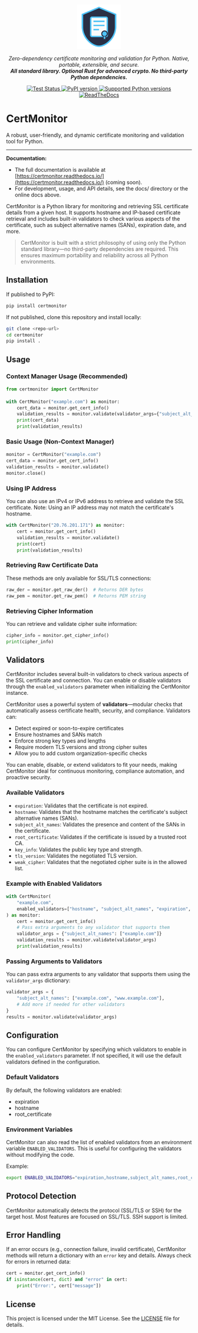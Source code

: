 <p align="center">
  <a href="https://certmonitor.readthedocs.io/">
    <img src="docs/images/logo.svg" alt="CertMonitor Logo" width="120" height="120">
  </a>
</p>
<p align="center">
  <em>Zero-dependency certificate monitoring and validation for Python. Native, portable, extensible, and secure.<br>
  <strong>All standard library. Optional Rust for advanced crypto. No third-party Python dependencies.</strong></em>
</p>
<p align="center">
  <a href="https://github.com/bradh11/certmonitor/actions?query=workflow%3ATest" target="_blank">
    <img src="https://github.com/bradh11/certmonitor/actions/workflows/test.yml/badge.svg" alt="Test Status">
  </a>
  <a href="https://pypi.org/project/certmonitor" target="_blank">
    <img src="https://img.shields.io/pypi/v/certmonitor?color=%234FC3F7&label=pypi%20package" alt="PyPI version">
  </a>
  <a href="https://pypi.org/project/certmonitor" target="_blank">
    <img src="https://img.shields.io/pypi/pyversions/certmonitor.svg?color=%234FC3F7" alt="Supported Python versions">
  </a>
  <a href="https://certmonitor.readthedocs.io/" target="_blank">
    <img src="https://readthedocs.org/projects/certmonitor/badge/?version=latest" alt="ReadTheDocs">
  </a>
</p>

# CertMonitor

A robust, user-friendly, and dynamic certificate monitoring and validation tool for Python.

---

**Documentation:**

- The full documentation is available at [https://certmonitor.readthedocs.io/](https://certmonitor.readthedocs.io/) (coming soon).
- For development, usage, and API details, see the docs/ directory or the online docs above.

CertMonitor is a Python library for monitoring and retrieving SSL certificate details from a given host. It supports hostname and IP-based certificate retrieval and includes built-in validators to check various aspects of the certificate, such as subject alternative names (SANs), expiration date, and more.

> CertMonitor is built with a strict philosophy of using only the Python standard library—no third-party dependencies are required. This ensures maximum portability and reliability across all Python environments.

## Installation

If published to PyPI:
```sh
pip install certmonitor
```
If not published, clone this repository and install locally:
```sh
git clone <repo-url>
cd certmonitor
pip install .
```

## Usage

### Context Manager Usage (Recommended)
```python
from certmonitor import CertMonitor

with CertMonitor("example.com") as monitor:
    cert_data = monitor.get_cert_info()
    validation_results = monitor.validate(validator_args={"subject_alt_names": ["www.example.com"]})
    print(cert_data)
    print(validation_results)
```

### Basic Usage (Non-Context Manager)
```python
monitor = CertMonitor("example.com")
cert_data = monitor.get_cert_info()
validation_results = monitor.validate()
monitor.close()
```

### Using IP Address
You can also use an IPv4 or IPv6 address to retrieve and validate the SSL certificate. Note: Using an IP address may not match the certificate's hostname.
```python
with CertMonitor("20.76.201.171") as monitor:
    cert = monitor.get_cert_info()
    validation_results = monitor.validate()
    print(cert)
    print(validation_results)
```

### Retrieving Raw Certificate Data
These methods are only available for SSL/TLS connections:
```python
raw_der = monitor.get_raw_der()  # Returns DER bytes
raw_pem = monitor.get_raw_pem()  # Returns PEM string
```

### Retrieving Cipher Information
You can retrieve and validate cipher suite information:
```python
cipher_info = monitor.get_cipher_info()
print(cipher_info)
```

## Validators
CertMonitor includes several built-in validators to check various aspects of the SSL certificate and connection. You can enable or disable validators through the `enabled_validators` parameter when initializing the CertMonitor instance.

CertMonitor uses a powerful system of **validators**—modular checks that automatically assess certificate health, security, and compliance. Validators can:

- Detect expired or soon-to-expire certificates
- Ensure hostnames and SANs match
- Enforce strong key types and lengths
- Require modern TLS versions and strong cipher suites
- Allow you to add custom organization-specific checks

You can enable, disable, or extend validators to fit your needs, making CertMonitor ideal for continuous monitoring, compliance automation, and proactive security.

### Available Validators
- `expiration`: Validates that the certificate is not expired.
- `hostname`: Validates that the hostname matches the certificate's subject alternative names (SANs).
- `subject_alt_names`: Validates the presence and content of the SANs in the certificate.
- `root_certificate`: Validates if the certificate is issued by a trusted root CA.
- `key_info`: Validates the public key type and strength.
- `tls_version`: Validates the negotiated TLS version.
- `weak_cipher`: Validates that the negotiated cipher suite is in the allowed list.

### Example with Enabled Validators
```python
with CertMonitor(
    "example.com",
    enabled_validators=["hostname", "subject_alt_names", "expiration", "root_certificate", "key_info", "tls_version", "weak_cipher"]
) as monitor:
    cert = monitor.get_cert_info()
    # Pass extra arguments to any validator that supports them
    validator_args = {"subject_alt_names": ["example.com"]}
    validation_results = monitor.validate(validator_args)
    print(validation_results)
```

### Passing Arguments to Validators
You can pass extra arguments to any validator that supports them using the `validator_args` dictionary:
```python
validator_args = {
    "subject_alt_names": ["example.com", "www.example.com"],
    # Add more if needed for other validators
}
results = monitor.validate(validator_args)
```

## Configuration
You can configure CertMonitor by specifying which validators to enable in the `enabled_validators` parameter. If not specified, it will use the default validators defined in the configuration.

### Default Validators
By default, the following validators are enabled:
- expiration
- hostname
- root_certificate

### Environment Variables
CertMonitor can also read the list of enabled validators from an environment variable `ENABLED_VALIDATORS`. This is useful for configuring the validators without modifying the code.

Example:
```sh
export ENABLED_VALIDATORS="expiration,hostname,subject_alt_names,root_certificate,key_info,tls_version,weak_cipher"
```

## Protocol Detection
CertMonitor automatically detects the protocol (SSL/TLS or SSH) for the target host. Most features are focused on SSL/TLS. SSH support is limited.

## Error Handling
If an error occurs (e.g., connection failure, invalid certificate), CertMonitor methods will return a dictionary with an `error` key and details. Always check for errors in returned data:
```python
cert = monitor.get_cert_info()
if isinstance(cert, dict) and "error" in cert:
    print("Error:", cert["message"])
```

## License
This project is licensed under the MIT License. See the [LICENSE](LICENSE) file for details.
